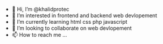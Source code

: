 - 👋 Hi, I’m @khalidprotec
- 👀 I’m interested in frontend  and backend web devlopement
- 🌱 I’m currently learning html css php javascript
- 💞️ I’m looking to collaborate on web devlopement
- 📫 How to reach me ...

<!---
khalidprotec/khalidprotec is a ✨ special ✨ repository because its `README.md` (this file) appears on your GitHub profile.
You can click the Preview link to take a look at your changes.
--->
